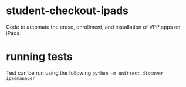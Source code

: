 # student-checkout-ipads

Code to automate the erase, enrollment, and installation of VPP apps on iPads

# running tests
Test can be run using the following `python -m unittest discover ipadmanager`